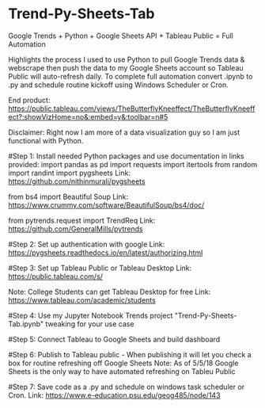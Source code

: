 # Trend-Py-Sheets-Tab
Google Trends + Python + Google Sheets API + Tableau Public = Full Automation

Highlights the process I used to use Python to pull Google Trends data & webscrape 
then push the data to my Google Sheets account so Tableau Public will auto-refresh daily. 
To complete full automation convert .ipynb to .py and schedule routine kickoff using Windows Scheduler or Cron.

End product: https://public.tableau.com/views/TheButterflyKneeffect/TheButterflyKneeffect?:showVizHome=no&:embed=y&:toolbar=n#5

Disclaimer: Right now I am more of a data visualization guy so I am just functional with Python. 

#Step 1: Install needed Python packages and use documentation in links provided:
import pandas as pd
import requests
import itertools
from random import randint
import pygsheets
Link: https://github.com/nithinmurali/pygsheets

from bs4 import Beautiful Soup
Link: https://www.crummy.com/software/BeautifulSoup/bs4/doc/

from pytrends.request import TrendReq
Link: https://github.com/GeneralMills/pytrends

#Step 2: Set up authentication with google
Link: https://pygsheets.readthedocs.io/en/latest/authorizing.html

#Step 3: Set up Tableau Public or Tableau Desktop
Link: https://public.tableau.com/s/

Note: College Students can get Tableau Desktop for free
Link: https://www.tableau.com/academic/students

#Step 4: Use my Jupyter Notebook Trends project "Trend-Py-Sheets-Tab.ipynb" tweaking for your use case

#Step 5: Connect Tableau to Google Sheets and build dashboard

#Step 6: Publish to Tableau public - When publishing it will let you check a box for routine refreshing off Google Sheets
Note: As of 5/5/18 Google Sheets is the only way to have automated refreshing on Tableu Public

#Step 7: Save code as a .py and schedule on windows task scheduler or Cron.
Link: https://www.e-education.psu.edu/geog485/node/143
